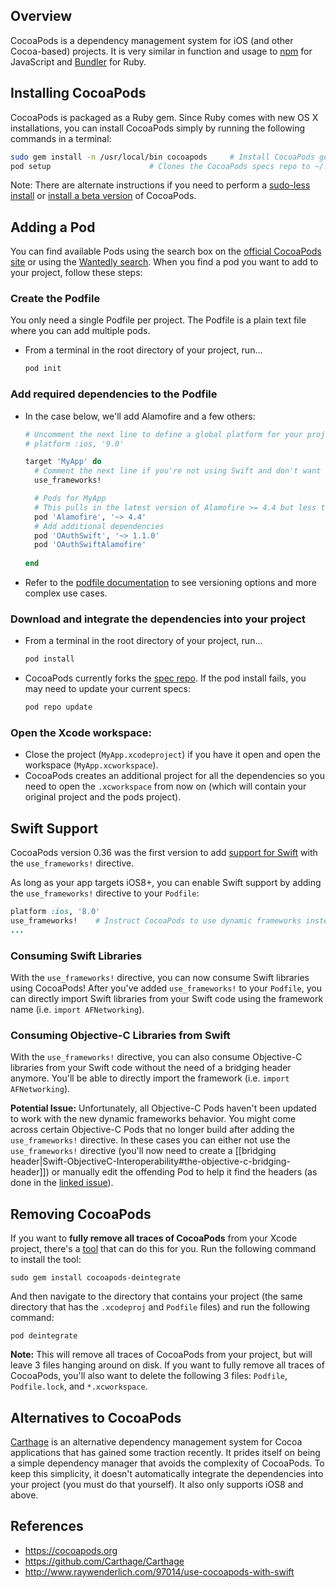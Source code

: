 ## Overview
CocoaPods is a dependency management system for iOS (and other
Cocoa-based) projects.  It is very similar in function and usage to
[npm](https://www.npmjs.com/) for JavaScript and
[Bundler](http://bundler.io/) for Ruby.

## Installing CocoaPods
CocoaPods is packaged as a Ruby gem. Since Ruby comes with new OS X installations, you can install CocoaPods simply by running the following commands in a terminal:

```bash
sudo gem install -n /usr/local/bin cocoapods     # Install CocoaPods gem
pod setup                      # Clones the CocoaPods specs repo to ~/.cocoapods
```

Note: There are alternate instructions if you need to perform a [sudo-less install](http://guides.cocoapods.org/using/getting-started.html#sudo-less-installation) or [install a beta version](http://guides.cocoapods.org/using/getting-started.html#updating-cocoapods) of CocoaPods. 

## Adding a Pod
You can find available Pods using the search box on the [official CocoaPods site](http://cocoapods.org/) or using the [Wantedly search](http://cocoapods.wantedly.com/). When you find a pod you want to add to your project, follow these steps:

### Create the Podfile
You only need a single Podfile per project. The Podfile is a plain text file where you can add multiple pods.
- From a terminal in the root directory of your project, run...

    ```bash 
    pod init
    ```

### Add required dependencies to the Podfile
- In the case below, we'll add Alamofire and a few others:
    
    ```ruby
    # Uncomment the next line to define a global platform for your project
    # platform :ios, '9.0'

    target 'MyApp' do
      # Comment the next line if you're not using Swift and don't want to use dynamic frameworks
      use_frameworks!

      # Pods for MyApp
      # This pulls in the latest version of Alamofire >= 4.4 but less than 5.0.
      pod 'Alamofire', '~> 4.4'
      # Add additional dependencies
      pod 'OAuthSwift', '~> 1.1.0'
      pod 'OAuthSwiftAlamofire'
      
    end
    ```

- Refer to the [podfile documentation](https://guides.cocoapods.org/using/the-podfile.html) to see versioning options and more complex use cases.

### Download and integrate the dependencies into your project
- From a terminal in the root directory of your project, run... 

    ```bash
    pod install
    ```

- CocoaPods currently forks the [spec repo](https://github.com/cocoapods/specs).  If the pod install fails, you may need to update your current specs:

    ```bash
    pod repo update
    ``` 

### Open the Xcode workspace:
   - Close the project (`MyApp.xcodeproject`) if you have it open and open the workspace (`MyApp.xcworkspace`).
   - CocoaPods creates an additional project for all the dependencies so you need to open the `.xcworkspace` from now on (which will contain your original project and the pods project).

## Swift Support
CocoaPods version 0.36 was the first version to add [support for Swift](http://blog.cocoapods.org/CocoaPods-0.36) with the `use_frameworks!` directive.

As long as your app targets iOS8+, you can enable Swift support by adding the `use_frameworks!` directive to your `Podfile`:
```ruby
platform :ios, '8.0'
use_frameworks!    # Instruct CocoaPods to use dynamic frameworks instead of static libraries for Pods
...
```

### Consuming Swift Libraries
With the `use_frameworks!` directive, you can now consume Swift libraries using CocoaPods! After you've added `use_frameworks!` to your `Podfile`, you can directly import Swift libraries from your Swift code using the framework name (i.e. `import AFNetworking`).

### Consuming Objective-C Libraries from Swift
With the `use_frameworks!` directive, you can also consume Objective-C libraries from your Swift code without the need of a bridging header anymore. You'll be able to directly import the framework (i.e. `import AFNetworking`).

**Potential Issue:** Unfortunately, all Objective-C Pods haven't been updated to work with the new dynamic frameworks behavior. You might come across certain Objective-C Pods that no longer build after adding the `use_frameworks!` directive. In these cases you can either not use the `use_frameworks!` directive (you'll now need to create a [[bridging header|Swift-ObjectiveC-Interoperability#the-objective-c-bridging-header]]) or manually edit the offending Pod to help it find the headers (as done in the [linked issue](https://github.com/bdbergeron/BDBOAuth1Manager/issues/35)).

## Removing CocoaPods

If you want to **fully remove all traces of CocoaPods** from your Xcode project, there's a [tool](https://github.com/CocoaPods/cocoapods-deintegrate) that can do this for you. Run the following command to install the tool:

```shell
sudo gem install cocoapods-deintegrate
```

And then navigate to the directory that contains your project (the same directory that has the `.xcodeproj` and `Podfile` files) and run the following command:

```shell
pod deintegrate
```

**Note:** This will remove all traces of CocoaPods from your project, but will leave 3 files hanging around on disk. If you want to fully remove all traces of CocoaPods, you'll also want to delete the following 3 files: `Podfile`, `Podfile.lock`, and `*.xcworkspace`.

## Alternatives to CocoaPods
[Carthage](https://github.com/Carthage/Carthage) is an alternative dependency management system for Cocoa applications that has gained some traction recently. It prides itself on being a simple dependency manager that avoids the complexity of CocoaPods. To keep this simplicity, it doesn't automatically integrate the dependencies into your project (you must do that yourself). It also only supports iOS8 and above. 

## References
* https://cocoapods.org
* https://github.com/Carthage/Carthage
* http://www.raywenderlich.com/97014/use-cocoapods-with-swift